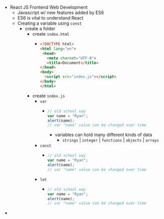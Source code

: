 - React JS Frontend Web Development
	- Javascript w/ new features added by ES6
	- ES6 is vital to understand React
	- Creating a variable using `const`
		- create a folder
			- create `index.html`
				- ```html
				  <!DOCTYPE html>
				  <html lang="en">
				   <head>
				     <meta charset="UTF-8">
				     <title>Document</title>
				  </head>
				  <body>
				    <script src="index.js"></script>
				  </body>
				  </html>
				  ```
			- create `index.js`
				- `var`
					- ```javascript
					  // old school way
					  var name = "Ryan";
					  alert(name);
					  // var "name" value can be changed over time 
					  ```
						- variables can hold many different kinds of data
							- `strings` | `integer` | `functions` | `objects` | `arrays`
				- `const`
					- ```javascript
					  // old school way
					  var name = "Ryan";
					  alert(name);
					  // var "name" value can be changed over time 
					  ```
				- `let`
					- ```javascript
					  // old school way
					  var name = "Ryan";
					  alert(name);
					  // var "name" value can be changed over time 
					  ```
-